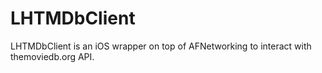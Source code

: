 LHTMDbClient
============

LHTMDbClient is an iOS wrapper on top of AFNetworking to interact with themoviedb.org API.

